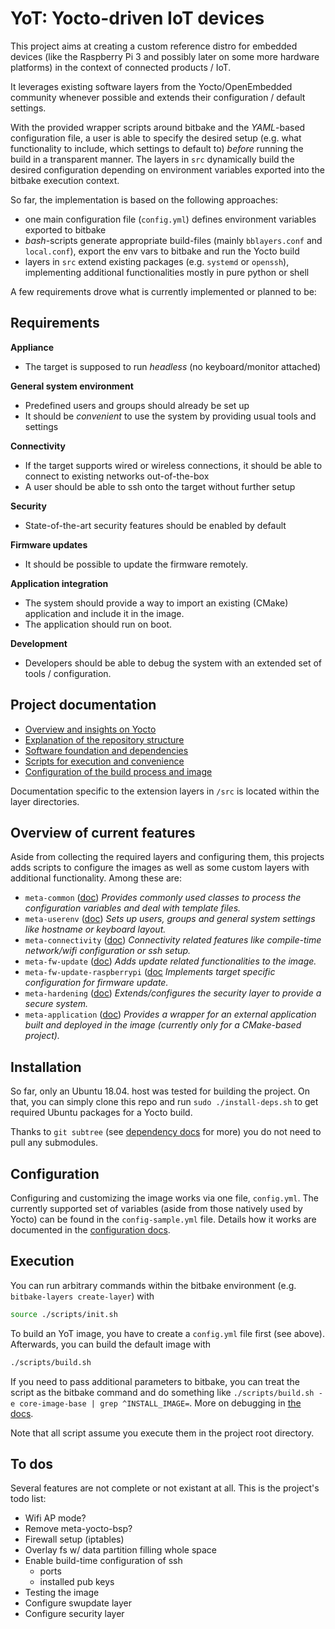# YoT: Yocto-driven IoT devices

This project aims at creating a custom reference distro for embedded devices (like the Raspberry Pi 3 
and possibly later on some more hardware platforms) in the context of connected products / IoT. 

It leverages existing software layers from the Yocto/OpenEmbedded community whenever possible and 
extends their configuration / default settings.

With the provided wrapper scripts around bitbake and the *YAML*-based configuration file, 
a user is able to specify the desired setup (e.g. what functionality to include, which settings 
to default to) *before* running the build in a transparent manner. The layers in `src` dynamically 
build the desired configuration depending on environment variables exported into the bitbake execution 
context.

So far, the implementation is based on the following approaches:
- one main configuration file (`config.yml`) defines environment variables exported to bitbake
- *bash*-scripts generate appropriate build-files (mainly `bblayers.conf` and `local.conf`), 
  export the env vars to bitbake and run the Yocto build
- layers in `src` extend existing packages (e.g. `systemd` or `openssh`), implementing 
  additional functionalities mostly in pure python or shell 

A few requirements drove what is currently implemented or planned to be:

## Requirements

**Appliance**
- The target is supposed to run *headless* (no keyboard/monitor attached)
  
**General system environment**
- Predefined users and groups should already be set up
- It should be *convenient* to use the system by providing usual tools and settings

**Connectivity**
- If the target supports wired or wireless connections, it should be able to connect to 
  existing networks out-of-the-box
- A user should be able to ssh onto the target without further setup

**Security**
- State-of-the-art security features should be enabled by default

**Firmware updates**
- It should be possible to update the firmware remotely.

**Application integration**
- The system should provide a way to import an existing (CMake) application and include it in the image.
- The application should run on boot.

**Development**
- Developers should be able to debug the system with an extended set of tools / configuration.


## Project documentation 

- [Overview and insights on Yocto](doc/yocto.md)
- [Explanation of the repository structure](doc/structure.md)
- [Software foundation and dependencies](doc/dependencies.md)
- [Scripts for execution and convenience](doc/scripts.md)
- [Configuration of the build process and image](doc/configuration.md)

Documentation specific to the extension layers in `/src` is located within the layer directories.


## Overview of current features

Aside from collecting the required layers and configuring them, this projects adds scripts to configure 
the images as well as some custom layers with additional functionality. Among these are:

- `meta-common` ([doc](src/meta-common/Readme.md))
  *Provides commonly used classes to process the configuration variables and deal with template files.*
- `meta-userenv` ([doc](src/meta-userenv/Readme.md))
  *Sets up users, groups and general system settings like hostname or keyboard layout.*
- `meta-connectivity` ([doc](src/meta-connectivity/Readme.md))
  *Connectivity related features like compile-time network/wifi configuration or ssh setup.*
- `meta-fw-update` ([doc](src/meta-fw-update/Readme.md))
  *Adds update related functionalities to the image.*
- `meta-fw-update-raspberrypi` ([doc](src/meta-fw-update-raspberrypi/Readme.md)
  *Implements target specific configuration for firmware update.*
- `meta-hardening` ([doc](src/meta-hardening/Readme.md))
  *Extends/configures the security layer to provide a secure system.*
- `meta-application` ([doc](src/meta-application/Readme.md))
  *Provides a wrapper for an external application built and deployed in the image (currently only for a CMake-based project).*


## Installation

So far, only an Ubuntu 18.04. host was tested for building the project. On that, you can simply 
clone this repo and run `sudo ./install-deps.sh` to get required Ubuntu packages for a Yocto build.

Thanks to `git subtree` (see [dependency docs](doc/dependencies.md) for more) you do not need to 
pull any submodules.


## Configuration

Configuring and customizing the image works via one file, `config.yml`. The currently supported set 
of variables (aside from those natively used by Yocto) can be found in the `config-sample.yml` 
file. Details how it works are documented in the [configuration docs](doc/configuration.md).


## Execution

You can run arbitrary commands within the bitbake environment (e.g. `bitbake-layers create-layer`) with
```bash
source ./scripts/init.sh
```

To build an YoT image, you have to create a `config.yml` file first (see above). Afterwards, you can 
build the default image with
```bash
./scripts/build.sh
```

If you need to pass additional parameters to bitbake, you can treat the script as the bitbake command and 
do something like `./scripts/build.sh -e core-image-base | grep ^INSTALL_IMAGE=`. More on debugging in 
[the docs](doc/yocto-debugging.md).

Note that all script assume you execute them in the project root directory.


## To dos

Several features are not complete or not existant at all. This is the project's todo list:
- Wifi AP mode?
- Remove meta-yocto-bsp?
- Firewall setup (iptables)
- Overlay fs w/ data partition filling whole space
- Enable build-time configuration of ssh
  - ports
  - installed pub keys
- Testing the image
- Configure swupdate layer
- Configure security layer